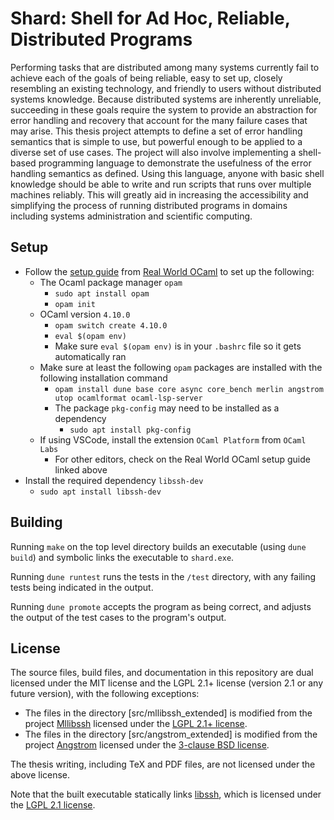 # Shard: Shell for Ad Hoc, Reliable, Distributed Programs

Performing tasks that are distributed among many systems currently fail to achieve each of the goals of being reliable, easy to set up, closely resembling an existing technology, and friendly to users without distributed systems knowledge.
Because distributed systems are inherently unreliable, succeeding in these goals require the system to provide an abstraction for error handling and recovery that account for the many failure cases that may arise.
This thesis project attempts to define a set of error handling semantics that is simple to use, but powerful enough to be applied to a diverse set of use cases.
The project will also involve implementing a shell-based programming language to demonstrate the usefulness of the error handling semantics as defined.
Using this language, anyone with basic shell knowledge should be able to write and run scripts that runs over multiple machines reliably.
This will greatly aid in increasing the accessibility and simplifying the process of running distributed programs in domains including systems administration and scientific computing.

## Setup

- Follow the [setup guide](https://dev.realworldocaml.org/install.html) from [Real World OCaml](https://dev.realworldocaml.org/) to set up the following:
  - The Ocaml package manager `opam`
    - `sudo apt install opam`
    - `opam init`
  - OCaml version `4.10.0`
    - `opam switch create 4.10.0`
    - `eval $(opam env)`
    - Make sure `eval $(opam env)` is in your `.bashrc` file so it gets automatically ran
  - Make sure at least the following `opam` packages are installed with the following installation command
    - `opam install dune base core async core_bench merlin angstrom utop ocamlformat ocaml-lsp-server`
    - The package `pkg-config` may need to be installed as a dependency
      - `sudo apt install pkg-config`
  - If using VSCode, install the extension `OCaml Platform` from `OCaml Labs`
    - For other editors, check on the Real World OCaml setup guide linked above
- Install the required dependency `libssh-dev`
  - `sudo apt install libssh-dev`

## Building

Running `make` on the top level directory builds an executable (using `dune build`) and symbolic links the executable to `shard.exe`.

Running `dune runtest` runs the tests in the `/test` directory, with any failing tests being indicated in the output.

Running `dune promote` accepts the program as being correct, and adjusts the output of the test cases to the program's output.


## License

The source files, build files, and documentation in this repository are dual licensed under the MIT license and the LGPL 2.1+ license (version 2.1 or any future version), with the following exceptions:
- The files in the directory [src/mllibssh_extended] is modified from the project [Mllibssh](https://gitlab.com/pinotree/mllibssh) licensed under the [LGPL 2.1+ license](https://gitlab.com/pinotree/mllibssh/-/blob/master/COPYING).
- The files in the directory [src/angstrom_extended] is modified from the project [Angstrom](https://github.com/inhabitedtype/angstrom/) licensed under the [3-clause BSD license](https://github.com/inhabitedtype/angstrom/blob/master/LICENSE).

The thesis writing, including TeX and PDF files, are not licensed under the above license.

Note that the built executable statically links [libssh](https://www.libssh.org/), which is licensed under the [LGPL 2.1 license](https://git.libssh.org/projects/libssh.git/tree/COPYING).

